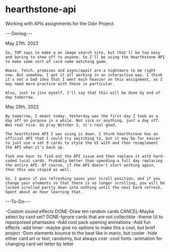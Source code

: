 # hearthstone-api
Working with APIs assignments for the Odin Project.


---Devlog---

May 27th. 2022

    So, TOP says to make a an image search site, but that'll be too easy and boring to show off to anyone. So I'll be using the Hearthstone API to make some sort of card name matching game.

    Wowie, fetch, promises and async/await are a nightmare to me right now. But somehow, I got it all working in an interactive way. I think it's not a bad idea that I went much heavier on this assignment, as I may need more practice with these in particular.

    Also, just to jinx myself, I'll say that this will be done by end of day tomorrow.

May 29th, 2022

    By tomorrow, I meant today. Yesterday was the first day I took as a day off on purpose in a while. Not sick or anything, just a day off. Was real nice. Go play Witcher 3, it's real good.

    The hearthstone API I was using is down. I think hearthstone has an official API that I could try switching to, but it may be far easier to just use a set 9 cards to style the UI with and then reimplement the API when it's back up.

    Took one hour to find out the API issue and then replace it with hard-coded local cards. Probably better than spending a full day replacing the entire API. Of course, if the API doesn't start working again, then this was stupid as well.

    So, I guess if you refreshing saves your scroll position, and if you change your elements so that there is no longer scrolling, you will be locked scrolled partly down into nothing until the next hard refresh. Spent about an hour learning that.


---To-Do---

-Custom sound effects
DONE-Draw ten random cards
CANCEL-Maybe select by card set?
DONE-Ignore cards that are not collectible
-theme UI to reporpoised phantasies
-Add cool pack opening animations
-Add fun effects
-add timer
-maybe give no options to make this a cool, but brief project
-Dom elements bounce to the beat like in mario, but cooler
-hide either card art or text, randomly, but always cost
-cool fonts
-animation for changing card set letter by letter